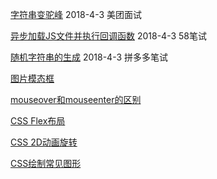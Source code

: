 [字符串变驼峰](https://github.com/Rain120/Web-Study/blob/master/%E5%AD%97%E7%AC%A6%E4%B8%B2%E5%8F%98%E9%A9%BC%E5%B3%B0.js) 2018-4-3 美团面试

[异步加载JS文件并执行回调函数](https://github.com/Rain120/Web-Study/blob/master/%E5%BC%82%E6%AD%A5%E5%8A%A0%E8%BD%BDJS%E6%96%87%E4%BB%B6%E5%B9%B6%E6%89%A7%E8%A1%8C%E5%9B%9E%E8%B0%83%E5%87%BD%E6%95%B0.js) 2018-4-3 58笔试

[随机字符串的生成](https://github.com/Rain120/Web-Study/blob/master/%E9%9A%8F%E6%9C%BA%E5%AD%97%E7%AC%A6%E4%B8%B2%E7%9A%84%E7%94%9F%E6%88%90.js) 2018-4-3 拼多多笔试

[图片模态框](https://github.com/Rain120/Web-Study/blob/master/%E5%9B%BE%E7%89%87%E6%A8%A1%E6%80%81%E6%A1%86.html)

[mouseover和mouseenter的区别](https://github.com/Rain120/Web-Study/blob/master/mouseover%E5%92%8Cmouseenter%E7%9A%84%E5%8C%BA%E5%88%AB.html)

[CSS Flex布局](https://github.com/Rain120/Web-Study/blob/master/CSS%20Flex%E5%B8%83%E5%B1%80.html)

[CSS 2D动画旋转](https://github.com/Rain120/Web-Study/blob/master/CSS3%202D%E5%8A%A8%E7%94%BB%E6%97%8B%E8%BD%AC.html)

[CSS绘制常见图形](https://github.com/Rain120/Web-Study/blob/master/CSS%E7%BB%98%E5%88%B6%E5%B8%B8%E8%A7%81%E5%9B%BE%E5%BD%A2.html)
